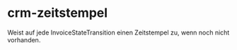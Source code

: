 crm-zeitstempel
===============

Weist auf jede InvoiceStateTransition einen Zeitstempel zu, wenn noch nicht vorhanden.
